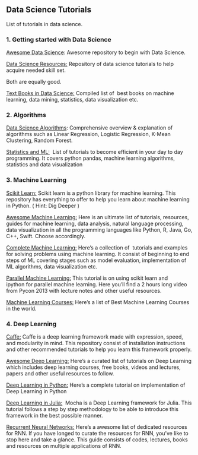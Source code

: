 ## Data Science Tutorials

List of tutorials in data science. 


### 1. Getting started with Data Science

[Awesome Data Science](https://github.com/okulbilisim/awesome-datascience): Awesome repository to begin with Data Science. 

[Data Science Resources:](https://github.com/jonathan-bower/DataScienceResources) Repository of data science tutorials to help acquire needed skill set. 

Both are equally good.

[Text Books in Data Science:](https://github.com/chaconnewu/free-data-science-books) Compiled list of  best books on machine learning, data mining, statistics, data visualization etc.

 
### 2. Algorithms

[Data Science Algorithms](https://github.com/nborwankar/LearnDataScience): Comprehensive overview & explanation of algorithms such as Linear Regression, Logistic Regression, K-Mean Clustering, Random Forest. 

[Statistics and ML:](https://github.com/DrSkippy/Data-Science-45min-Intros)  List of tutorials to become efficient in your day to day programming. It covers python pandas, machine learning algorithms, statistics and data visualization

 

### 3. Machine Learning

[Scikit Learn:](https://github.com/scikit-learn/scikit-learn) Scikit learn is a python library for machine learning. This repository has everything to offer to help you learn about machine learning in Python. ( Hint: Dig Deeper )

[Awesome Machine Learning:](https://github.com/josephmisiti/awesome-machine-learning) Here is an ultimate list of tutorials, resources, guides for machine learning, data analysis, natural language processing, data visualization in all the programming languages like Python, R, Java, Go, C++, Swift. Choose accordingly.

[Complete Machine Learning:](https://github.com/rasbt/pattern_classification) Here&#8217;s a collection of  tutorials and examples for solving problems using machine learning. It consist of beginning to end steps of ML covering stages such as model evaluation, implementation of ML algorithms, data visualization etc.

[Parallel Machine Learning:](https://github.com/ogrisel/parallel_ml_tutorial) This tutorial is on using scikit learn and ipython for parallel machine learning. Here you&#8217;ll find a 2 hours long video from Pycon 2013 with lecture notes and other useful resources.

[Machine Learning Courses:](https://github.com/prakhar1989/awesome-courses#machine-learning) Here&#8217;s a list of Best Machine Learning Courses in the world.

 

### 4. Deep Learning

[Caffe:](https://github.com/BVLC/caffe) Caffe is a deep learning framework made with expression, speed, and modularity in mind. This repository consist of installation instructions and other recommended tutorials to help you learn this framework properly.

[Awesome Deep Learning:](https://github.com/ChristosChristofidis/awesome-deep-learning) Here&#8217;s a curated list of tutorials on Deep Learning which includes deep learning courses, free books, videos and lectures, papers and other useful resources to follow.

[Deep Learning in Python:](https://github.com/andersbll/deeppy) Here&#8217;s a complete tutorial on implementation of Deep Learning in Python

[Deep Learning in Julia:](https://github.com/pluskid/Mocha.jl)  Mocha is a Deep Learning framework for Julia. This tutorial follows a step by step methodology to be able to introduce this framework in the best possible manner.

[Recurrent Neural Networks:](https://github.com/kjw0612/awesome-rnn) Here&#8217;s a awesome list of dedicated resources for RNN. If you have longed to curate the resources for RNN, you&#8217;ve like to stop here and take a glance. This guide consists of codes, lectures, books and resources on multiple applications of RNN.